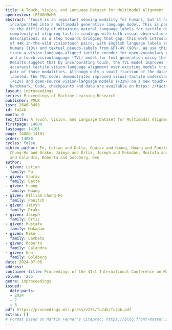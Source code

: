 ```yaml
---
title: A Touch, Vision, and Language Dataset for Multimodal Alignment
openreview: tFEOOH9eH0
abstract: 'Touch is an important sensing modality for humans, but it has not yet been
  incorporated into a multimodal generative language model. This is partially due
  to the difficulty of obtaining natural language labels for tactile data and the
  complexity of aligning tactile readings with both visual observations and language
  descriptions. As a step towards bridging that gap, this work introduces a new dataset
  of 44K in-the-wild visiontouch pairs, with English language labels annotated by
  humans (10%) and textual pseudo-labels from GPT-4V (90%). We use this dataset to
  train a vision-language-aligned tactile encoder for open-vocabulary classification
  and a touch-visionlanguage (TVL) model for text generation using the trained encoder.
  Results suggest that by incorporating touch, the TVL model improves (+29% classification
  accuracy) tactile-vision-language alignment over existing models trained on any
  pair of those modalities. Although only a small fraction of the dataset is human
  labeled, the TVL model demonstrates improved visual-tactile understanding over GPT-4V
  (+12%) and open-source vision-language models (+32%) on a new touch-vision understanding
  benchmark. Code, checkpoints and data are available on https: //tactile-vlm.github.io.'
layout: inproceedings
series: Proceedings of Machine Learning Research
publisher: PMLR
issn: 2640-3498
id: fu24b
month: 0
tex_title: A Touch, Vision, and Language Dataset for Multimodal Alignment
firstpage: 14080
lastpage: 14101
page: 14080-14101
order: 14080
cycles: false
bibtex_author: Fu, Letian and Datta, Gaurav and Huang, Huang and Panitch, William
  Chung-Ho and Drake, Jaimyn and Ortiz, Joseph and Mukadam, Mustafa and Lambeta, Mike
  and Calandra, Roberto and Goldberg, Ken
author:
- given: Letian
  family: Fu
- given: Gaurav
  family: Datta
- given: Huang
  family: Huang
- given: William Chung-Ho
  family: Panitch
- given: Jaimyn
  family: Drake
- given: Joseph
  family: Ortiz
- given: Mustafa
  family: Mukadam
- given: Mike
  family: Lambeta
- given: Roberto
  family: Calandra
- given: Ken
  family: Goldberg
date: 2024-07-08
address:
container-title: Proceedings of the 41st International Conference on Machine Learning
volume: '235'
genre: inproceedings
issued:
  date-parts:
  - 2024
  - 7
  - 8
pdf: https://proceedings.mlr.press/v235/fu24b/fu24b.pdf
extras: []
# Format based on Martin Fenner's citeproc: https://blog.front-matter.io/posts/citeproc-yaml-for-bibliographies/
---
```

